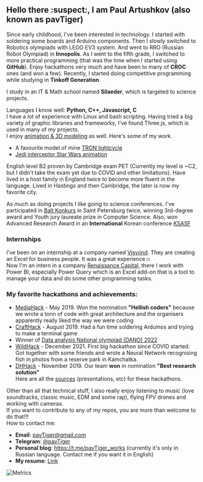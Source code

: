 ## Hello there :suspect:, I am Paul Artushkov (also known as pavTiger)
Since early childhood, I've been interested in technology. I started with soldering some boards and Arduino components. 
Then I slowly switched to Robotics olympiads with LEGO EV3 system. And went to RRO (Russian Robot Olympiad) in **Innopolis**. 
As I went to the fifth grade, I switched to more practical programming (that was the time when I started using **GitHub**). 
Enjoy hackathons very much and have been to many of **CROC** ones (and won a few). Recently, I started doing competitive programming while studying in **Tinkoff Generation**.

I study in an IT & Math school named **Silaeder**, which is targeted to science projects.

Languages I know well: **Python, C++, Javascript, C**  
I have a lot of experience with Linux and bash scripting. 
Having tried a big variety of graphic libraries and frameworks, I've found Three.js, which is used in many of my projects.  
I enjoy [animation & 3D modeling](https://www.youtube.com/playlist?list=PLcn5eK1LvnGsmkTJKvAw54Up8n7LRRUP_) as well. Here's some of my work.
* A favourite model of mine [TRON lightcycle](https://sketchfab.com/3d-models/tron-legacy-encom-786-lightcycle-89c2eba426574f53aaa9a8ee37c60495)
* [Jedi interceptor Star Wars animation](https://youtu.be/P4HUq_jLq50)

English level B2 proven by Cambridge exam PET (Currently my level is ~C2, but I didn't take the exam yet due to COVID and other limitations). Have lived in a host family in England twice to become more fluent in the language. Lived in Hastings and then Cambridge, the later is now my favorite city.

As much as doing projects I like going to science conferences. I've participated in [Balt Konkurs](https://baltkonkurs.ru) in Saint Petersburg twice, winning 3rd-degree award and Youth jury laureate prize in Computer Science.
Also, won Advanced Research Award in an **International** Korean conference [KSASF](https://www.ksa.hs.kr/Eng/Home/Sub?menuId=42)

### Internships
I've been on an internship at a company named [Visyond](https://visyond.com).
They are creating an Excel for business people. It was a great experience☺  
Now I'm an intern in a company [Renaissance Capital](https://www.rencap.com), there I work with Power BI, especially Power Query which is an Excel add-on that is a tool to manage your data and do some other programming tasks.

### My favorite hackathons and achievements:
* [MediaHack](http://mediahack.me) - May 2019. Won the nomination **"Hellish coders"** because we wrote a tonn of code with great architecture and the organisers apparently really liked the way we were coding
* [CraftHack](https://crafthack.me) - August 2019. Had a fun time soldering Arduinos and trying to make a terminal game
* Winner of [Data analysis National olympiad (DANO) 2022](https://dano.hse.ru/)
* [WildHack](https://wildhack.croc.ru) - December 2021. First big hackathon since COVID started. Got together with some friends and wrote a Neural Network recognising fish in photos from a reserve park in Kamchatka.
* [DHHack](https://dhhack.ru) - November 2019. Our team **won** in nomination **"Best research solution"**  
Here are all the [sources](https://drive.google.com/drive/folders/1Y5jziR-H5-SE5bgzEbWFj7at5dIC8yY6?usp=sharing) (presentations, etc) for these hackathons.

Other than all that technical stuff, I also really enjoy listening to music (love soundtracks, classic music, EDM and some rap), flying FPV drones and working with cameras.  
If you want to contribute to any of my repos, you are more than welcome to do that!!!  
How to contact me:
* **Email**: pavTiger@gmail.com
* **Telegram**: [@pavTiger](https://t.me/pavTiger)
* **Personal blog**: https://t.me/pavTiger_works (currently it's only in Russian language. Contact me if you want it in English)
* **My resume**: [Link](https://docs.google.com/document/d/e/2PACX-1vTqA5P4KcBBP535vxbmVeITMrahfC4PNz-cJcKc2AjLCgeeW1FVpTZJ0wz0BsYO0b_TgHSRYFKeVfsT/pub)

![Metrics](https://metrics.lecoq.io/pavtiger?template=classic&base.header=0&base.activity=0&base.community=0&base.repositories=0&base.metadata=0&languages=1&achievements=1&base.indepth=false&base.hireable=false&languages.limit=8&languages.threshold=0%25&languages.other=false&languages.colors=github&languages.sections=most-used&languages.indepth=false&languages.analysis.timeout=15&languages.categories=markup%2C%20programming&languages.recent.categories=markup%2C%20programming&languages.recent.load=300&languages.recent.days=14&achievements.threshold=C&achievements.secrets=true&achievements.display=detailed&achievements.limit=0&achievements.ignored=gister%2C%20maintainer%2C%20reviewer%2C%20deployer&config.timezone=Europe%2FMoscow)
